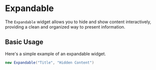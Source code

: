 ﻿# Expandable

The `Expandable` widget allows you to hide and show content interactively, providing a clean and organized way to present information.

## Basic Usage

Here's a simple example of an expandable widget.
```csharp demo-below
new Expandable("Title", "Hidden Content")
```

<WidgetDocs Type="Ivy.Expandable" ExtensionTypes="Ivy.ExpandableExtensions" SourceUrl="https://github.com/Ivy-Interactive/Ivy-Framework/blob/main/Ivy/Widgets/Expandable.cs"/>